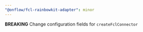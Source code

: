 ```yaml
---
"@onflow/fcl-rainbowkit-adapter": minor
---
```


**BREAKING** Change configuration fields for `createFclConnector`
